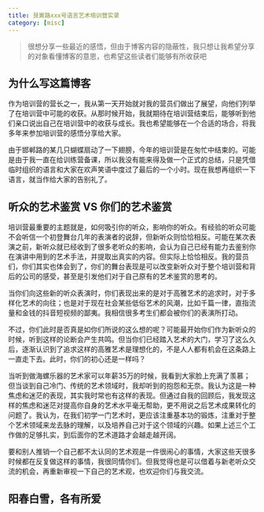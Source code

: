 ```yaml
---
title: 艮寅路xxx号语言艺术培训营实录
category: [misc]
---
```


> 很想分享一些最近的感悟，但由于博客内容的隐蔽性，我只想让我希望分享的对象看懂博客的意思，也希望这些读者们能够有所收获吧

## 为什么写这篇博客

作为培训营的营长之一，我从第一天开始就对我的营员们做出了展望，向他们列举了在培训营中可能的收获。从那时候开始，我就期待在培训营结束后，能够听到他们亲口说出自己在培训营中的收获与成长。我也希望能够在一个合适的场合，将我多年来参加培训营的感悟分享给大家。

由于邯郸路的某几只蝴蝶扇动了一下翅膀，今年的培训营是在匆忙中结束的。可能是由于我一直在给训练营备课，所以我没有能来得及做一个正式的总结，只是凭借临时组织的语言和大家在欢声笑语中度过了最后的一个小时。现在我想再组织一下语言，就当作给大家的告别礼了。

## 听众的艺术鉴赏 VS 你们的艺术鉴赏

培训营最重要的主题就是，如何吸引你的听众，影响你的听众。有经验的听众可能不会听信一个初登舞台几年的表演者的说辞，但新听众则恰恰相反。可能在某次表演之前，新听众就已经收到了很多老听众的影响，会认为自己已经有能力去鉴别你在演讲中用到的艺术手法，并提取出真实的内容。但实际上恰恰相反。我的营员们，你们其实也体会到了，你们的舞台表现是可以改变新听众对于整个培训营和背后的公司的感受，甚至是引发他们对于自己原有的艺术鉴赏的思考的。

当你们向这些新的听众表演时，你们表现出来的是对于高雅艺术的追求时，对于多样化艺术的向往；也是对于现在社会某些低俗艺术的风潮，比如千篇一律，直指流量和金钱的抖音短视频的鄙夷。我相信很多考生们都会被你们的表演所打动。

不过，你们此时是否真是如你们所说的这么想的呢？可能最开始你们作为新听众的时候，听到这样的论断会产生共鸣。但当你们已经踏入艺术的大门，学习了这么久后，逐渐认识到了追求这样的高雅艺术是理想化的，不是人人都有机会在这条路上一直走下去。此时，你们的初心还是一样吗？

当听到做海螺乐器的艺术家可以年薪35万的时候，我看到大家脸上充满了羡慕；但当谈到自己冷门、传统的艺术领域时，我却听到的抱怨和无奈。我认为这是一种焦虑和迷茫的表现，其实我时常也有这样的表现。但通过自我的回顾后，我发现这样的焦虑和迷茫对提高你自身的艺术水平毫无帮助，更不用说之后艺术成果转化的问题了。我认为，在我们初学一门艺术时，更应该注重基本功的锻炼，注重对于整个艺术领域来龙去脉的理解，以及培养自己对于这个领域的兴趣。如果上述三个工作做的足够扎实，到后面你的艺术道路才会越走越开阔。

要和别人推销一个自己都不太认同的艺术观是一件很闹心的事情，大家这些天很多时候都在反复做这样的事情，我很同情你们。但我觉得也是可以借着与新老听众交流的机会，再重新审视一下自己的艺术观，也欢迎你们与我交流。

## 阳春白雪，各有所爱